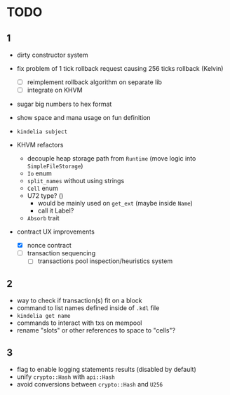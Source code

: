 # TODO

## 1

- dirty constructor system

- fix problem of 1 tick rollback request causing 256 ticks rollback (Kelvin)
  - [ ] reimplement rollback algorithm on separate lib
  - [ ] integrate on KHVM

- sugar big numbers to hex format
- show space and mana usage on fun definition

- `kindelia subject`

- KHVM refactors
  - decouple heap storage path from `Runtime` (move logic into `SimpleFileStorage`)
  - `Io` enum
  - `split_names` without using strings
  - `Cell` enum
  - U72 type? ()
    - would be mainly used on `get_ext` (maybe inside `Name`)
    - call it Label?
  - `Absorb` trait

- contract UX improvements
  - [x] nonce contract
  - [ ] transaction sequencing
    - [ ] transactions pool inspection/heuristics system

## 2

- way to check if transaction(s) fit on a block
- command to list names defined inside of `.kdl` file
- `kindelia get name`
- commands to interact with txs on mempool
- rename "slots" or other references to space to "cells"?

## 3

- flag to enable logging statements results (disabled by default)
- unify `crypto::Hash` with `api::Hash`
- avoid conversions between `crypto::Hash` and `U256`
